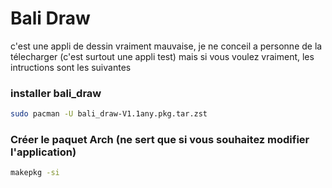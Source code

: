 # Bali Draw
c'est une appli de dessin vraiment mauvaise, je ne conceil a personne de la télecharger (c'est surtout une appli test) mais si vous voulez vraiment, les intructions sont les suivantes

### installer bali_draw

```bash
sudo pacman -U bali_draw-V1.1any.pkg.tar.zst
```

### Créer le paquet Arch (ne sert que si vous souhaitez modifier l'application)

```bash
makepkg -si
```
